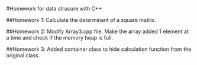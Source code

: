 #Homework for data strucure with C++

##Homework 1:
Calculate the determinant of a square matrix. 

##Homework 2:
Modify Array3.cpp file. Make the array added 1 element at a time and check if the memory heap is full.

##Homework 3:
Added container class to hide calculation function from the original class.
